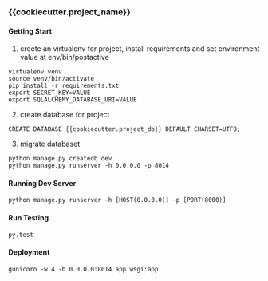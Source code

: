 ### {{cookiecutter.project_name}}

#### Getting Start
1. creete an virtualenv for project, install requirements and set environment value at env/bin/postactive
```
virtualenv venv
source venv/bin/activate
pip install -r requirements.txt
export SECRET_KEY=VALUE
export SQLALCHEMY_DATABASE_URI=VALUE
```

2. create database for project
```
CREATE DATABASE {{cookiecutter.project_db}} DEFAULT CHARSET=UTF8;
```

3. migrate databaset
```
python manage.py createdb dev
python manage.py runserver -h 0.0.0.0 -p 8014
```

#### Running Dev Server
```
python manage.py runserver -h [HOST(0.0.0.0)] -p [PORT(8000)]
```


#### Run Testing
```
py.test
```

#### Deployment
```
gunicorn -w 4 -b 0.0.0.0:8014 app.wsgi:app
```
